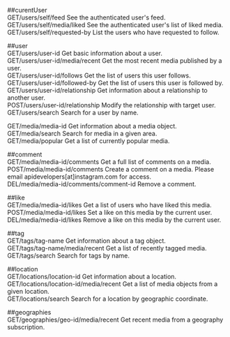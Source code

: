 ##curentUser  
GET/users/self/feed                     See the authenticated user's feed.  
GET/users/self/media/liked              See the authenticated user's list of liked media.  
GET/users/self/requested-by             List the users who have requested to follow.  

##user  
GET/users/user-id                       Get basic information about a user.  
GET/users/user-id/media/recent          Get the most recent media published by a user.  
GET/users/user-id/follows               Get the list of users this user follows.  
GET/users/user-id/followed-by           Get the list of users this user is followed by.  
GET/users/user-id/relationship          Get information about a relationship to another user.  
POST/users/user-id/relationship         Modify the relationship with target user.    
GET/users/search                        Search for a user by name.    

GET/media/media-id                      Get information about a media object.  
GET/media/search                        Search for media in a given area.  
GET/media/popular                       Get a list of currently popular media.  

##comment  
GET/media/media-id/comments             Get a full list of comments on a media.  
POST/media/media-id/comments            Create a comment on a media. Please email apidevelopers[at]instagram.com for access.  
DEL/media/media-id/comments/comment-id  Remove a comment.  

##like  
GET/media/media-id/likes                Get a list of users who have liked this media.  
POST/media/media-id/likes               Set a like on this media by the current user.  
DEL/media/media-id/likes                Remove a like on this media by the current user.  

##tag  
GET/tags/tag-name                       Get information about a tag object.  
GET/tags/tag-name/media/recent          Get a list of recently tagged media.  
GET/tags/search                         Search for tags by name.  

##location  
GET/locations/location-id               Get information about a location.  
GET/locations/location-id/media/recent  Get a list of media objects from a given location.  
GET/locations/search                    Search for a location by geographic coordinate.  

##geographies  
GET/geographies/geo-id/media/recent     Get recent media from a geography subscription.  
